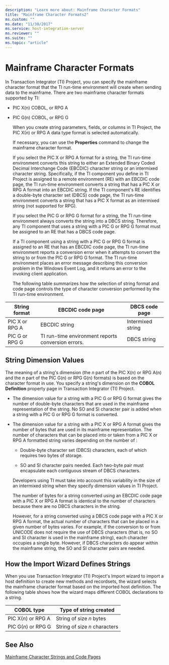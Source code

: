 ```yaml
---
description: "Learn more about: Mainframe Character Formats"
title: "Mainframe Character Formats2"
ms.custom: ""
ms.date: "11/30/2017"
ms.service: host-integration-server
ms.reviewer: ""
ms.suite: ""
ms.topic: "article"
---
```

# Mainframe Character Formats
In Transaction Integrator (TI) Project, you can specify the mainframe character format that the TI run-time environment will create when sending data to the mainframe. There are two mainframe character formats supported by TI:  
  
- PIC X(n) COBOL, or RPG A  
  
- PIC G(n) COBOL, or RPG G  
  
  When you create string parameters, fields, or columns in TI Project, the PIC X(*n*) or RPG A data type format is selected automatically.  
  
  If necessary, you can use the **Properties** command to change the mainframe character format.  
  
  If you select the PIC X or RPG A format for a string, the TI run-time environment converts this string to either an Extended Binary Coded Decimal Interchange Code (EBCDIC) character string or an intermixed character string. Specifically, if the TI component you define in TI Project is assigned to a remote environment (RE) with an EBCDIC code page, the TI run-time environment converts a string that has a PIC X or RPG A format into an EBCDIC string. If the TI component's RE identifies a double-byte character set (DBCS) code page, the TI run-time environment converts a string that has a PIC X format as an intermixed string (not supported for RPG).  
  
  If you select the PIC G or RPG G format for a string, the TI run-time environment always converts the string into a DBCS string. Therefore, any TI component that uses a string with a PIC G or RPG G format must be assigned to an RE that has a DBCS code page.  
  
  If a TI component using a string with a PIC G or RPG G format is assigned to an RE that has an EBCDIC code page, the TI run-time environment reports a conversion error when it attempts to convert the string to or from the PIC G or RPG G format. The TI run-time environment places an error message describing this conversion problem in the Windows Event Log, and it returns an error to the invoking client application.  
  
  The following table summarizes how the selection of string format and code page controls the type of character conversion performed by the TI run-time environment.  
  
|String format|EBCDIC code page|DBCS code page|  
|-------------------|----------------------|--------------------|  
|PIC X or RPG A|EBCDIC string|Intermixed string|  
|PIC G or RPG G|TI run-time environment reports conversion errors.|DBCS string|  
  
## String Dimension Values  
 The meaning of a string's dimension (the *n* part of the PIC X(n) or RPG A(n) and the *n* part of the PIC G(n) or RPG G(n) formats) is based on the character format in use. You specify a string's dimension on the **COBOL Definition** property page in Transaction Integrator (TI) Project.  
  
- The dimension value for a string with a PIC G or RPG G format gives the number of double-byte characters that are used in the mainframe representation of the string. No SO and SI character pair is added when a string with a PIC G or RPG G format is converted.  
  
- The dimension value for a string with a PIC X or RPG A format gives the number of bytes that are used in its mainframe representation. The number of characters that can be placed into or taken from a PIC X or RPG A formatted string varies depending on the number of :  
  
  -   Double-byte character set (DBCS) characters, each of which requires two bytes of storage.  
  
  -   SO and SI character pairs needed. Each two-byte pair must encapsulate each contiguous stream of DBCS characters.  
  
  Developers using TI must take into account this variability in the size of an intermixed string when they specify dimension values in TI Project.  
  
  The number of bytes for a string converted using an EBCDIC code page with a PIC X or RPG A format is identical to the number of characters because there are no DBCS characters in the string.  
  
  However, for a string converted using a DBCS code page with a PIC X or RPG A format, the actual number of characters that can be placed in a given number of bytes varies. For example, if the conversion to or from UNICODE does not require the use of DBCS characters (that is, no SO and SI character is used in the mainframe string), each character occupies a single byte. However, if DBCS characters do appear within the mainframe string, the SO and SI character pairs are needed.  
  
## How the Import Wizard Defines Strings  
 When you use Transaction Integrator (TI) Project's Import wizard to import a host definition to create new methods and recordsets, the wizard selects the mainframe character format based on the imported host definition. The following table shows how the wizard maps different COBOL declarations to a string.  
  
|COBOL type|Type of string created|  
|----------------|----------------------------|  
|PIC X(*n*) or RPG A|String of size *n* bytes|  
|PIC G(*n*) or RPG G|String of size *n* characters|  
  
## See Also  
 [Mainframe Character Strings and Code Pages](../core/mainframe-character-strings-and-code-pages2.md)
